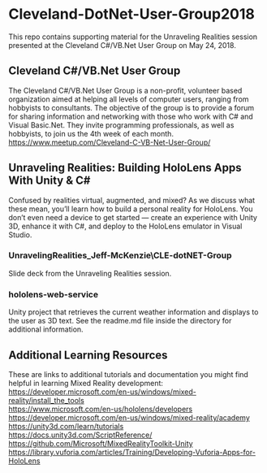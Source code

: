# Cleveland-DotNet-User-Group2018
This repo contains supporting material for the Unraveling Realities session presented at the Cleveland C#/VB.Net User Group on May 24, 2018.

## Cleveland C#/VB.Net User Group
The Cleveland C#/VB.Net User Group is a non-profit, volunteer based organization aimed at helping all levels of computer users, ranging from hobbyists to consultants. The objective of the group is to provide a forum for sharing information and networking with those who work with C# and Visual Basic.Net. They invite programming professionals, as well as hobbyists, to join us the 4th week of each month. https://www.meetup.com/Cleveland-C-VB-Net-User-Group/

## Unraveling Realities: Building HoloLens Apps With Unity & C#
Confused by realities virtual, augmented, and mixed? As we discuss what these mean, you’ll learn how to build a personal reality for HoloLens. You don’t even need a device to get started — create an experience with Unity 3D, enhance it with C#, and deploy to the HoloLens emulator in Visual Studio.

### UnravelingRealities\_Jeff-McKenzie\CLE-dotNET-Group
Slide deck from the Unraveling Realities session.

### hololens-web-service
Unity project that retrieves the current weather information and displays to the user as 3D text. See the readme.md file inside the directory for additional information.

## Additional Learning Resources
These are links to additional tutorials and documentation you might find helpful in learning Mixed Reality development:
https://developer.microsoft.com/en-us/windows/mixed-reality/install_the_tools<br/>
https://www.microsoft.com/en-us/hololens/developers<br/>
https://developer.microsoft.com/en-us/windows/mixed-reality/academy<br/>
https://unity3d.com/learn/tutorials<br/>
https://docs.unity3d.com/ScriptReference/<br/>
https://github.com/Microsoft/MixedRealityToolkit-Unity<br/>
https://library.vuforia.com/articles/Training/Developing-Vuforia-Apps-for-HoloLens<br/>
